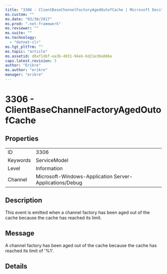 ```yaml
---
title: "3306 - ClientBaseChannelFactoryAgedOutofCache | Microsoft Docs"
ms.custom: ""
ms.date: "03/30/2017"
ms.prod: ".net-framework"
ms.reviewer: ""
ms.suite: ""
ms.technology: 
  - "dotnet-clr"
ms.tgt_pltfrm: ""
ms.topic: "article"
ms.assetid: d8af1dbf-ea3b-4931-94eb-6d21e30a886e
caps.latest.revision: 3
author: "Erikre"
ms.author: "erikre"
manager: "erikre"
---
```

# 3306 - ClientBaseChannelFactoryAgedOutofCache
## Properties  
  
|||  
|-|-|  
|ID|3306|  
|Keywords|ServiceModel|  
|Level|Information|  
|Channel|Microsoft-Windows-Application Server-Applications/Debug|  
  
## Description  
 This event is emitted when a channel factory has been aged out of the cache because the cache has reached its limit.  
  
## Message  
 A channel factory has been aged out of the cache because the cache has reached its limit of '%1'.  
  
## Details